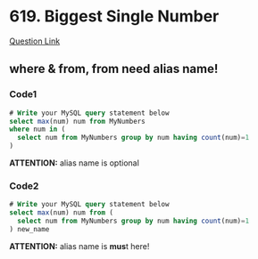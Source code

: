# 619. Biggest Single Number

[Question Link](https://leetcode.com/problems/biggest-single-number/)

## where & from, from need alias name!
### Code1
```sql
# Write your MySQL query statement below
select max(num) num from MyNumbers
where num in (
  select num from MyNumbers group by num having count(num)=1
)
```
**ATTENTION:** alias name is optional
### Code2
```sql
# Write your MySQL query statement below
select max(num) num from (
  select num from MyNumbers group by num having count(num)=1
) new_name
```
**ATTENTION:** alias name is **mus**t here!
